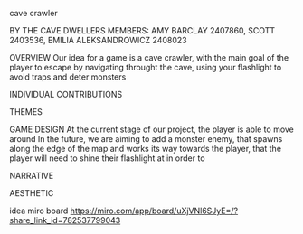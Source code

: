cave crawler

BY THE CAVE DWELLERS
MEMBERS: AMY BARCLAY 2407860, SCOTT 2403536, EMILIA ALEKSANDROWICZ 2408023

OVERVIEW
Our idea for a game is a cave crawler, with the main goal of the player to escape by navigating throught the cave, using your flashlight to avoid traps and deter monsters

INDIVIDUAL CONTRIBUTIONS

THEMES

GAME DESIGN
At the current stage of our project, the player is able to move around 
In the future, we are aiming to add a monster enemy, that spawns along the edge of the map and works its way towards the player, that the player will need to shine their flashlight at in order to

NARRATIVE

AESTHETIC

idea miro board
https://miro.com/app/board/uXjVNl6SJyE=/?share_link_id=782537799043
